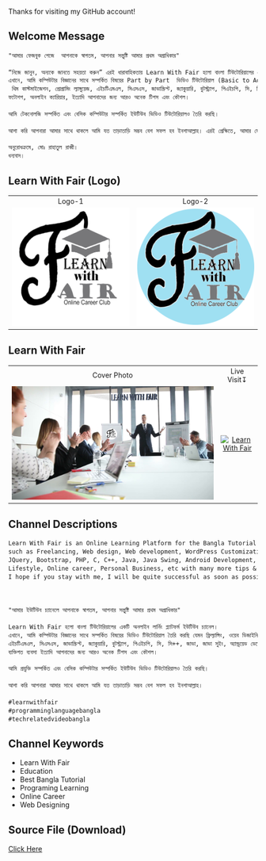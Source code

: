 Thanks for visiting my GitHub account!

## Welcome Message
```diff
"আমার ফেজবুক পেজে  আপনাকে স্বাগতম, আপনার সন্তুষ্টি আমার প্রথম অগ্রাধিকার"

“নিজে জানুন, অন্যকে জানতে সহয়তা করুন” এরই ধারাবাহিকতায় Learn With Fair হলো বাংলা টিউটোরিয়ালের একটি অনলাইন লার্নিং প্ল্যাটফর্ম ফেজবুক পেজ। 
এখানে, আমি কম্পিউটার বিজ্ঞানের সাথে সম্পর্কিত বিষয়ের Part by Part  ভিডিও টিউটোরিয়াল (Basic to Advance) তৈরি করছি যেমন ফ্রিল্যান্সিং, ওয়েব ডিজাইনিং, ওয়েব ডেভেলপিং, ওয়ার্ডপ্রেস কাস্টমাইজেশন,
 থিম কাস্টমাইজেশন, প্রোগ্রামিং ল্যাঙ্গুয়েজ, এইচটিএমএল, সিএসএস, জাভাস্ক্রিপ্ট, জ্যাকুয়ারি, বুটস্ট্র্যাপ, পিএইচপি, সি, সি++, জাভা, জাভা সুইং, অ্যান্ড্রয়েড ডেভেলপমেন্ট, ডাটাবেজ- মাই এসকিউএল , ভিডিও এডিটিং,
ফটোশপ, অনলাইন ক্যারিয়ার, ইত্যাদি আপনাদের জন্য আরও অনেক টিপস এবং কৌশল।   

আমি টেকনোলজি সম্পর্কিত এবং বেসিক কম্পিউটার সম্পর্কিত ইউটিউব ভিডিও টিউটোরিয়ালও তৈরি করছি।

আশা করি আপনারা আমার সাথে থাকলে আমি যত তাড়াতাড়ি সম্ভব বেশ সফল হব ইনশাআল্লাহ। এরই প্রেক্ষিতে, আমার ফেজবুক পেজে লাইক দিয়ে, পাশাপাশি  আপনার পরিচিতদের সাথে Share করার মাধ্যমে পাশে থাকবেন। 

অনুরোধক্রমে, মোঃ রাহাতুল রাব্বী। 
ধন্যবাদ। 
```

## Learn With Fair (Logo)
| | |
|:---:|:---:|
| Logo-1| Logo-2 |
|![logo](https://github.com/learnwithfair/YouTube-channel-documents/blob/main/logo/Learn%20With%20Fair%20Youtube%20Channel%20Logo.png)|![logo](https://github.com/learnwithfair/YouTube-channel-documents/blob/main/logo/Learn%20With%20Fair%20Youtube%20Channel%20Logo%20(2).png)|

## Learn With Fair

| | |
|:---:|:---:|
|Cover Photo |Live Visit↧  |
|![cover](https://github.com/learnwithfair/YouTube-channel-documents/blob/main/cover%20photo/Learn%20With%20Fair%20Youtube%20Channel%20Art.png)|[![Learn With Fair](https://github.com/learnwithfair/YouTube-channel-documents/blob/main/images/youtube.avif)](https://www.youtube.com/@learnwithfair)|





## Channel Descriptions
```diff
Learn With Fair is an Online Learning Platform for the Bangla Tutorial YouTube channel. Here, I'm making video tutorials of Computer Science related subjects
such as Freelancing, Web design, Web development, WordPress Customization, Theme Customization, Programming Language, HTML, CSS, JavaScript,
JQuery, Bootstrap, PHP, C, C++, Java, Java Swing, Android Development, My Sqlit,  Video Editing, Photoshop,
Lifestyle, Online career, Personal Business, etc with many more tips & tricks for our Audience. I'm also creating Tech-Related and Basic Computer YouTube video Tutorials.
I hope if you stay with me, I will be quite successful as soon as possible Insha-Allah.



"আমার ইউটিউব চ্যানেলে আপনাকে স্বাগতম, আপনার সন্তুষ্টি আমার প্রথম অগ্রাধিকার"

Learn With Fair হলো বাংলা টিউটোরিয়ালের একটি অনলাইন লার্নিং প্ল্যাটফর্ম ইউটিউব চ্যানেল।
এখানে, আমি কম্পিউটার বিজ্ঞানের সাথে সম্পর্কিত বিষয়ের ভিডিও টিউটোরিয়াল তৈরি করছি যেমন ফ্রিল্যান্সিং, ওয়েব ডিজাইনিং, ওয়েব ডেভেলপিং, ওয়ার্ডপ্রেস কাস্টমাইজেশন, থিম কাস্টমাইজেশন, প্রোগ্রামিং ল্যাঙ্গুয়েজ,
এইচটিএমএল, সিএসএস, জাভাস্ক্রিপ্ট, জ্যাকুয়ারি, বুটস্ট্র্যাপ, পিএইচপি, সি, সি++, জাভা, জাভা সুইং, অ্যান্ড্রয়েড ডেভেলপমেন্ট, মাই এসকিউএল,ডাটাবেজ, ভিডিও এডিটিং, ফটোশপ, লাইফস্টাইল, অনলাইন ক্যারিয়ার,
ব্যক্তিগত ব্যবসা ইত্যাদি আপনাদের জন্য আরও অনেক টিপস এবং কৌশল। 

আমি প্রযুক্তি সম্পর্কিত এবং বেসিক কম্পিউটার সম্পর্কিত ইউটিউব ভিডিও টিউটোরিয়ালও তৈরি করছি।

আশা করি আপনারা আমার সাথে থাকলে আমি যত তাড়াতাড়ি সম্ভব বেশ সফল হব ইনশাআল্লাহ। 

#learnwithfair
#programminglanguagebangla
#techrelatedvideobangla
```

## Channel Keywords

  * Learn With Fair
  * Education
  * Best Bangla Tutorial
  * Programing Learning
  * Online Career
  * Web Designing

## Source File (Download)
[Click Here](https://mega.nz/folder/ZPNwjQ4R#wjtspbQmXZBUAP07-7lgew0)

